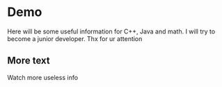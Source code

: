 # Demo
Here will be some useful information for C++, Java and math.
I will try to become a junior developer.
Thx for ur attention


## More text
Watch more useless info